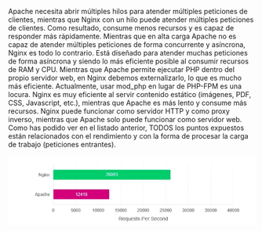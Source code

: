 Apache necesita abrir múltiples hilos para atender múltiples peticiones de clientes, mientras que Nginx con un hilo puede atender múltiples peticiones de clientes. Como resultado, consume menos recursos y es capaz de responder más rápidamente.
Mientras que en alta carga Apache no es capaz de atender múltiples peticiones de forma concurrente y asíncrona, Nginx es todo lo contrario. Está diseñado para atender muchas peticiones de forma asíncrona y siendo lo más eficiente posible al consumir recursos de RAM y CPU.
Mientras que Apache permite ejecutar PHP dentro del propio servidor web, en Nginx debemos externalizarlo, lo que es mucho más eficiente. Actualmente, usar mod_php en lugar de PHP-FPM es una locura.
Nginx es muy eficiente al servir contenido estático (imágenes, PDF, CSS, Javascript, etc.), mientras que Apache es más lento y consume más recursos.
Nginx puede funcionar como servidor HTTP y como proxy inverso, mientras que Apache solo puede funcionar como servidor web.
Como has podido ver en el listado anterior, TODOS los puntos expuestos están relacionados con el rendimiento y con la forma de procesar la carga de trabajo (peticiones entrantes).


![cap1](Cap1.png)
